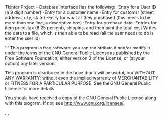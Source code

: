 Tkinter Project - Database Interface
Has the following:
-Entry for a User ID (a 9 digit number)
-Entry for a customer name
-Entry for customer (street address, city, state)
-Entry for what all they purchased (this needs to be more than one line, a descriptive box)
-Entry for purchase date
-Entries for item price, tax (8.25 percent), shipping, and then print the total cost
Writes the data to a file, which is then able to be read (all the user needs to do is enter the user id)

'''
This program is free software: you can redistribute it and/or modify
it under the terms of the GNU General Public License as published by
the Free Software Foundation, either version 3 of the License, or
(at your option) any later version.

This program is distributed in the hope that it will be useful,
but WITHOUT ANY WARRANTY; without even the implied warranty of
MERCHANTABILITY or FITNESS FOR A PARTICULAR PURPOSE. See the
GNU General Public License for more details.

You should have received a copy of the GNU General Public License
along with this program. If not, see <http://www.gnu.org/licenses/>.
#####
'''
